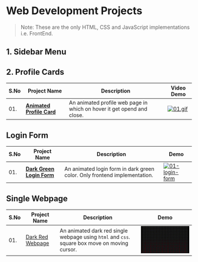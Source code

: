 # Web Development Projects

> Note: These are the only HTML, CSS and JavaScript implementations i.e. FrontEnd.

## 1. Sidebar Menu



## 2. Profile Cards

|S.No|Project Name|Description|Video Demo|
|---|---|---|---|
|01.|__[Animated Profile Card](https://github.com/dev-mdirfan/animated-profile-card.git)__|An animated profile web page in which on hover it get opend and close.|[![01.gif](gifs/01.animated-profile-card.gif)](https://github.com/dev-mdirfan/animated-profile-card.git)|


## Login Form

|S.No|Project Name|Description|Demo|
|---|---|---|---|
|01.|__[Dark Green Login Form](https://github.com/dev-mdirfan/dark-green-login-form.git)__|An animated login form in dark green color. Only frontend implementation. |[![01-login-form](gifs/01-login-form.gif)](https://github.com/dev-mdirfan/dark-green-login-form.git)|

## Single Webpage

|S.No|Project Name|Description|Demo|
|---|---|---|---|
|01.|[Dark Red Webpage](https://github.com/dev-mdirfan/01-dark-red-webpage.git)|An animated dark red single webpage using `html` and `css`. square box move on moving cursor.|[![01-webpage](gifs/01-dark-red-webpage.gif)](https://github.com/dev-mdirfan/01-dark-red-webpage.git)|
